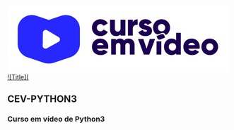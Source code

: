[![Title](https://github.com/TOPTOPUNIVERSE/CEV-PYTHON3/blob/main/images/logo_curso_em_video.png)](https://www.youtube.com/@CursoemVideo/playlists)
[![Title](](https://www.youtube.com/@CursoemVideo/playlists)
 ## CEV-PYTHON3
 ### Curso em vídeo de Python3
